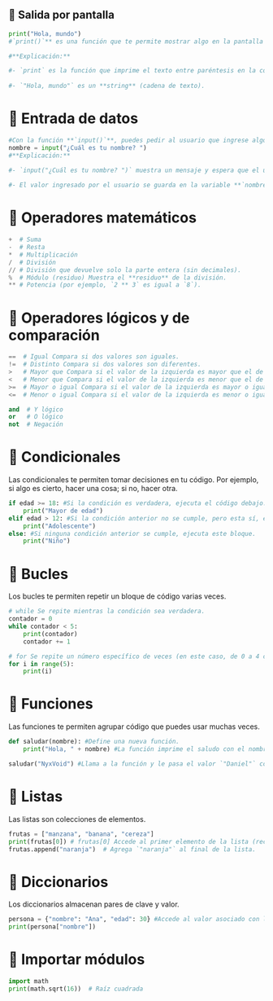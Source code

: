 ## 🔹 Salida por pantalla
```python
print("Hola, mundo")
#`print()`** es una función que te permite mostrar algo en la pantalla (consola). Es muy útil para verificar si tu código está funcionando correctamente.

#**Explicación:**

#- `print` es la función que imprime el texto entre paréntesis en la consola.
    
#- `"Hola, mundo"` es un **string** (cadena de texto).
```

# 🔹 Entrada de datos

```python
#Con la función **`input()`**, puedes pedir al usuario que ingrese algo.
nombre = input("¿Cuál es tu nombre? ") 
#**Explicación:**

#- `input("¿Cuál es tu nombre? ")` muestra un mensaje y espera que el usuario ingrese algo.
    
#- El valor ingresado por el usuario se guarda en la variable **`nombre`**.
```

# 🔹 Operadores matemáticos

```python
+  # Suma
-  # Resta
*  # Multiplicación
/  # División
// # División que devuelve solo la parte entera (sin decimales).
%  # Módulo (residuo) Muestra el **residuo** de la división.
** # Potencia (por ejemplo, `2 ** 3` es igual a `8`).
```

# 🔹 Operadores lógicos y de comparación


```python
==  # Igual Compara si dos valores son iguales.
!=  # Distinto Compara si dos valores son diferentes.
>   # Mayor que Compara si el valor de la izquierda es mayor que el de la derecha.
<   # Menor que Compara si el valor de la izquierda es menor que el de la derecha.
>=  # Mayor o igual Compara si el valor de la izquierda es mayor o igual que el de la derecha.
<=  # Menor o igual Compara si el valor de la izquierda es menor o igual que el de la derecha.

and  # Y lógico
or   # O lógico
not  # Negación
```

# 🔹 Condicionales

Las condicionales te permiten tomar decisiones en tu código. Por ejemplo, si algo es cierto, hacer una cosa; si no, hacer otra.

```python
if edad >= 18: #Si la condición es verdadera, ejecuta el código debajo.
    print("Mayor de edad")
elif edad > 12: #Si la condición anterior no se cumple, pero esta sí, ejecuta este bloque.
    print("Adolescente")
else: #Si ninguna condición anterior se cumple, ejecuta este bloque.
    print("Niño")
```

# 🔹 Bucles

Los bucles te permiten repetir un bloque de código varias veces.

```python
# while Se repite mientras la condición sea verdadera.
contador = 0
while contador < 5:
    print(contador)
    contador += 1

# for Se repite un número específico de veces (en este caso, de 0 a 4 con `range(5)`).
for i in range(5):
    print(i)
```
# 🔹 Funciones

Las funciones te permiten agrupar código que puedes usar muchas veces.

```python
def saludar(nombre): #Define una nueva función.
    print("Hola, " + nombre) #La función imprime el saludo con el nombre que se le pase.

saludar("NyxVoid") #Llama a la función y le pasa el valor `"Daniel"` como argumento.
```

# 🔹 Listas

Las listas son colecciones de elementos.

```python
frutas = ["manzana", "banana", "cereza"] 
print(frutas[0]) # frutas[0] Accede al primer elemento de la lista (recuerda que Python empieza a contar desde 0).
frutas.append("naranja")  # Agrega `"naranja"` al final de la lista.
```

# 🔹 Diccionarios

Los diccionarios almacenan pares de clave y valor.

```python
persona = {"nombre": "Ana", "edad": 30} #Accede al valor asociado con la clave `"nombre"` (en este caso, `"Ana"`).
print(persona["nombre"])
```

# 🔹 Importar módulos

```python
import math
print(math.sqrt(16))  # Raíz cuadrada
```